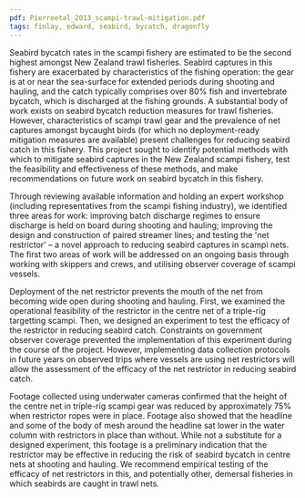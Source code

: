```yaml
---
pdf: Pierreetal_2013_scampi-trawl-mitigation.pdf
tags: finlay, edward, seabird, bycatch, dragonfly
---
```

Seabird bycatch rates in the scampi fishery are estimated to be the second highest amongst New Zealand
trawl fisheries. Seabird captures in this fishery are exacerbated by characteristics of the fishing operation:
the gear is at or near the sea-surface for extended periods during shooting and hauling, and the catch
typically comprises over 80% fish and invertebrate bycatch, which is discharged at the fishing grounds.
A substantial body of work exists on seabird bycatch reduction measures for trawl fisheries. However,
characteristics of scampi trawl gear and the prevalence of net captures amongst bycaught birds (for which
no deployment-ready mitigation measures are available) present challenges for reducing seabird catch in
this fishery. This project sought to identify potential methods with which to mitigate seabird captures
in the New Zealand scampi fishery, test the feasibility and effectiveness of these methods, and make
recommendations on future work on seabird bycatch in this fishery.

Through reviewing available information and holding an expert workshop (including representatives
from the scampi fishing industry), we identified three areas for work: improving batch discharge regimes
to ensure discharge is held on board during shooting and hauling; improving the design and construction
of paired streamer lines; and testing the 'net restrictor' – a novel approach to reducing seabird captures
in scampi nets. The first two areas of work will be addressed on an ongoing basis through working with
skippers and crews, and utilising observer coverage of scampi vessels.

Deployment of the net restrictor prevents the mouth of the net from becoming wide open during shooting
and hauling. First, we examined the operational feasibility of the restrictor in the centre net of a
triple-rig targetting scampi. Then, we designed an experiment to test the efficacy of the restrictor in
reducing seabird catch. Constraints on government observer coverage prevented the implementation of
this experiment during the course of the project. However, implementing data collection protocols in
future years on observed trips where vessels are using net restrictors will allow the assessment of the
efficacy of the net restrictor in reducing seabird catch.

Footage collected using underwater cameras confirmed that the height of the centre net in triple-rig
scampi gear was reduced by approximately 75% when restrictor ropes were in place. Footage also
showed that the headline and some of the body of mesh around the headline sat lower in the water
column with restrictors in place than without. While not a substitute for a designed experiment, this
footage is a preliminary indication that the restrictor may be effective in reducing the risk of seabird
bycatch in centre nets at shooting and hauling. We recommend empirical testing of the efficacy of net
restrictors in this, and potentially other, demersal fisheries in which seabirds are caught in trawl nets.
